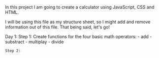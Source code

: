 In this project I am going to create a calculator using JavaScript, CSS and HTML.

I will be using this file as my structure sheet, so I might add and remove information out of this file.
That being said, let's go!

Day 1:
    Step 1:
        Create functions for the four basic math operators:
            - add
            - substract
            - multiplay
            - divide
    
    Step 2:
